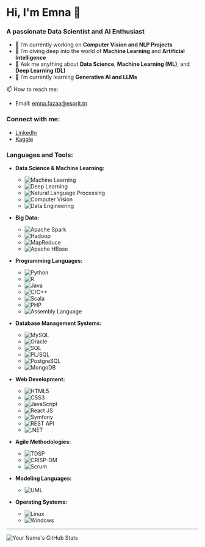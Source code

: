 # Hi, I'm Emna 👋

### A passionate Data Scientist and AI Enthusiast

- 🔭 I’m currently working on **Computer Vision and NLP Projects**
- 🤖 I’m diving deep into the world of **Machine Learning** and **Artificial Intelligence**
- 💬 Ask me anything about **Data Science**, **Machine Learning (ML)**, and **Deep Learning (DL)**
- 🌱 I’m currently learning **Generative AI and LLMs**

📫 How to reach me: 
- Email: [emna.fazaa@esprit.tn](mailto:emna.fazaa@esprit.tn)

### Connect with me:
- [LinkedIn](https://www.linkedin.com/in/emna-fazaa/)
- [Kaggle](https://huggingface.co/EmnaFazaa)

### Languages and Tools:

- **Data Science & Machine Learning:**
  - ![Machine Learning](https://img.shields.io/badge/-Machine%20Learning-000?&logo=TensorFlow)
  - ![Deep Learning](https://img.shields.io/badge/-Deep%20Learning-000?&logo=PyTorch)
  - ![Natural Language Processing](https://img.shields.io/badge/-NLP-000?&logo=SpaCy)
  - ![Computer Vision](https://img.shields.io/badge/-Computer%20Vision-000?&logo=OpenCV)
  - ![Data Engineering](https://img.shields.io/badge/-Data%20Engineering-000?&logo=Apache%20Kafka)

- **Big Data:**
  - ![Apache Spark](https://img.shields.io/badge/-Apache%20Spark-000?&logo=Apache%20Spark)
  - ![Hadoop](https://img.shields.io/badge/-Hadoop-000?&logo=Apache%20Hadoop)
  - ![MapReduce](https://img.shields.io/badge/-MapReduce-000?&logo=Apache)
  - ![Apache HBase](https://img.shields.io/badge/-HBase-000?&logo=Apache%20Hadoop)

- **Programming Languages:**
  - ![Python](https://img.shields.io/badge/-Python-000?&logo=Python)
  - ![R](https://img.shields.io/badge/-R-000?&logo=R)
  - ![Java](https://img.shields.io/badge/-Java-000?&logo=Java)
  - ![C/C++](https://img.shields.io/badge/-C%2FC++-000?&logo=C%2B%2B)
  - ![Scala](https://img.shields.io/badge/-Scala-000?&logo=Scala)
  - ![PHP](https://img.shields.io/badge/-PHP-000?&logo=PHP)
  - ![Assembly Language](https://img.shields.io/badge/-Assembly%20Language-000?&logo=Microchip)

- **Database Management Systems:**
  - ![MySQL](https://img.shields.io/badge/-MySQL-000?&logo=MySQL)
  - ![Oracle](https://img.shields.io/badge/-Oracle-000?&logo=Oracle)
  - ![SQL](https://img.shields.io/badge/-SQL-000?&logo=PostgreSQL)
  - ![PL/SQL](https://img.shields.io/badge/-PL%2FSQL-000?&logo=Oracle)
  - ![PostgreSQL](https://img.shields.io/badge/-PostgreSQL-000?&logo=PostgreSQL)
  - ![MongoDB](https://img.shields.io/badge/-MongoDB-000?&logo=MongoDB)

- **Web Development:**
  - ![HTML5](https://img.shields.io/badge/-HTML5-000?&logo=HTML5)
  - ![CSS3](https://img.shields.io/badge/-CSS3-000?&logo=CSS3)
  - ![JavaScript](https://img.shields.io/badge/-JavaScript-000?&logo=JavaScript)
  - ![React JS](https://img.shields.io/badge/-React%20JS-000?&logo=React)
  - ![Symfony](https://img.shields.io/badge/-Symfony-000?&logo=Symfony)
  - ![REST API](https://img.shields.io/badge/-REST%20API-000?&logo=RESTful)
  - ![.NET](https://img.shields.io/badge/-.NET-000?&logo=.NET)

- **Agile Methodologies:**
  - ![TDSP](https://img.shields.io/badge/-TDSP-000?&logo=Agile)
  - ![CRISP-DM](https://img.shields.io/badge/-CRISP--DM-000?&logo=Agile)
  - ![Scrum](https://img.shields.io/badge/-Scrum-000?&logo=Scrum)

- **Modeling Languages:**
  - ![UML](https://img.shields.io/badge/-UML-000?&logo=UML)

- **Operating Systems:**
  - ![Linux](https://img.shields.io/badge/-Linux-000?&logo=Linux)
  - ![Windows](https://img.shields.io/badge/-Windows-000?&logo=Windows)


---

![Your Name's GitHub Stats](https://github-readme-stats.vercel.app/api?username=Fazaa-Emna&show_icons=true&theme=radical)
